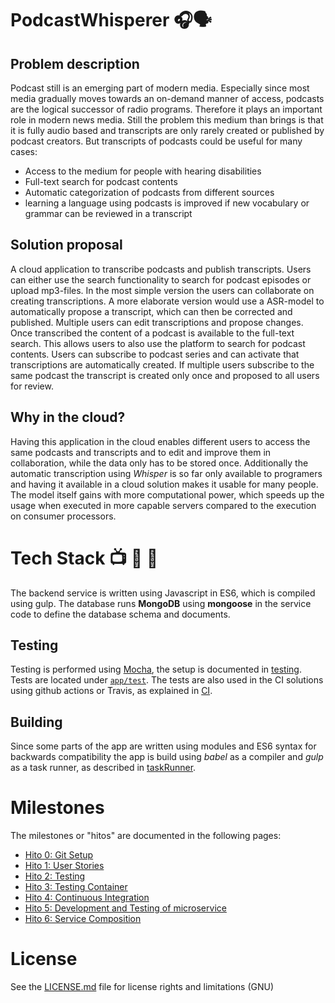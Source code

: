 # PodcastWhisperer 🎧🗣️
## Problem description

Podcast still is an emerging part of modern media. Especially since most media gradually moves towards an on-demand manner of access, podcasts are the logical successor of radio programs. Therefore it plays an important role in modern news media. Still the problem this medium than brings is that it is fully audio based and transcripts are only rarely created or published by podcast creators. But transcripts of podcasts could be useful for many cases: 
- Access to the medium for people with hearing disabilities
- Full-text search for podcast contents
- Automatic categorization of podcasts from different sources
- learning a language using podcasts is improved if new vocabulary or grammar can be reviewed in a transcript

## Solution proposal
A cloud application to transcribe podcasts and publish transcripts. Users can either use the search functionality to search for podcast episodes or upload mp3-files. In the most simple version the users can collaborate on creating transcriptions. A more elaborate version would use a ASR-model to automatically propose a transcript, which can then be corrected and published. Multiple users can edit transcriptions and propose changes. Once transcribed the content of a podcast is available to the full-text search. This allows users to also use the platform to search for podcast contents. Users can subscribe to podcast series and can activate that transcriptions are automatically created. If multiple users subscribe to the same podcast the transcript is created only once and proposed to all users for review.

## Why in the cloud?
Having this application in the cloud enables different users to access the same podcasts and transcripts and to edit and improve them in collaboration, while the data only has to be stored once. Additionally the automatic transcription using _Whisper_ is so far only available to programers and having it available in a cloud solution makes it usable for many people. The model itself gains with more computational power, which speeds up the usage when executed in more capable servers compared to the execution on consumer processors.

# Tech Stack 📺 💾 📡
The backend service is written using Javascript in ES6, which is compiled using gulp. The database runs **MongoDB** using **mongoose** in the service code to define the database schema and documents. 

## Testing
Testing is performed using [Mocha](https://mochajs.org/), the setup is documented in [testing](docs/testing.md). Tests are located under [`app/test`](app/test/). The tests are also used in the CI solutions using github actions or Travis, as explained in [CI](docs/CI.md).

## Building
Since some parts of the app are written using modules and ES6 syntax for backwards compatibility the app is build using *babel* as a compiler and *gulp* as a task runner, as described in [taskRunner](docs/taskRunner.md).

# Milestones
The milestones or "hitos" are documented in the following pages:
- [Hito 0: Git Setup](https://github.com/lrilling/podcastWhisperer/blob/main/docs/H0-git_setup.md)
- [Hito 1: User Stories](https://github.com/lrilling/podcastWhisperer/blob/main/docs/H1-user_stories.md)
- [Hito 2: Testing](https://github.com/lrilling/podcastWhisperer/blob/main/docs/H2-testing.md)
- [Hito 3: Testing Container](https://github.com/lrilling/podcastWhisperer/blob/main/docs/H3-testing-container.md)
- [Hito 4: Continuous Integration](docs/hitos/H4-CI.md)
- [Hito 5: Development and Testing of microservice](docs/hitos/H5-microservice.md)
- [Hito 6: Service Composition](docs/hitos/H6-docker-compose.md)

# License
See the [LICENSE.md](./LICENSE.md) file for license rights and limitations (GNU)
